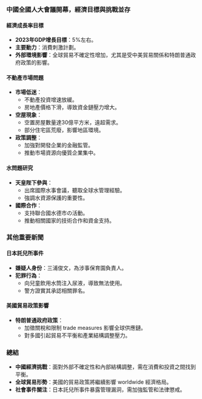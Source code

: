 ### 中國全國人大會議開幕，經濟目標與挑戰並存

#### 經濟成長率目標
- **2023年GDP增長目標**：5%左右。
- **主要動力**：消費刺激計劃。
- **外部環境影響**：全球貿易不確定性增加，尤其是受中美貿易關係和特朗普通政府政策的影響。

#### 不動產市場問題
- **市場低迷**：
  - 不動產投資增速放緩。
  - 房地產價格下滑，導致資金鏈壓力增大。
- **空屋現象**：
  - 空置房屋數量達30億平方米，遠超需求。
  - 部分住宅區荒廢，影響地區環境。
- **政策調整**：
  - 加強對開發企業的金融監管。
  - 推動市場資源向優質企業集中。

#### 水問題研究
- **天皇陛下參與**：
  - 出席國際水事會議，聽取全球水管理經驗。
  - 強調水資源保護的重要性。
- **國際合作**：
  - 支持聯合國水德市の活動。
  - 推動相關國家的技術合作和資金支持。

### 其他重要新聞

#### 日本託兒所事件
- **嫌疑人身份**：三浦俊文，為涉事保育園負責人。
- **犯罪行為**：
  - 向兒童飲用水筒注入尿液，導致無法使用。
  - 警方證實其承認相關罪名。

#### 美國貿易政策影響
- **特朗普通政府政策**：
  - 加徵關稅和限制 trade measures 影響全球供應鏈。
  - 對多國引起貿易不平衡和產業結構調整壓力。

### 總結

- **中國經濟挑戰**：面對外部不確定性和內部結構調整，需在消費和投資之間找到平衡。
- **全球貿易形勢**：美國的貿易政策將繼續影響 worldwide 經濟格局。
- **社會事件關注**：日本託兒所事件暴露管理漏洞，需加強監管和法律懲戒。